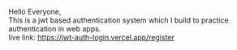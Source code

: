 Hello Everyone,  
This is a jwt based authentication system which I build to practice
authentication in web apps.  
live link: https://jwt-auth-login.vercel.app/register
